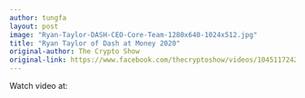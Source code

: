 ```yaml
---
author: tungfa
layout: post
image: "Ryan-Taylor-DASH-CEO-Core-Team-1280x640-1024x512.jpg"
title: "Ryan Taylor of Dash at Money 2020"
original-author: The Crypto Show
original-link: https://www.facebook.com/thecryptoshow/videos/1045117242336422/
---
```


Watch video at:
